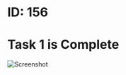 # ID: 156

# Task 1 is Complete

![Screenshot](https://github.com/Ikyrillos/imges/blob/main/onboarding.jpeg)
